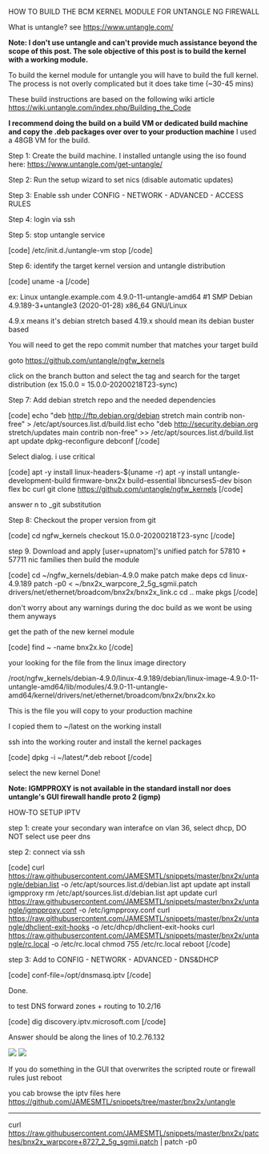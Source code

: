 HOW TO BUILD THE BCM KERNEL MODULE FOR UNTANGLE NG FIREWALL

What is untangle? see https://www.untangle.com/

<b>Note: I don't use untangle and can't provide much assistance beyond the scope of this post.
The sole objective of this post is to build the kernel with a working module.</b>

To build the kernel module for untangle you will have to build the full kernel. The process is not overly complicated but it does take time (~30-45 mins)

These build instructions are based on the following wiki article https://wiki.untangle.com/index.php/Building_the_Code

<b>I recommend doing the build on a build VM or dedicated build machine and copy the .deb packages over over to your production machine</b> I used a 48GB VM for the build.

Step 1: Create the build machine. I installed untangle using the iso found here: https://www.untangle.com/get-untangle/

Step 2: Run the setup wizard to set nics (disable automatic updates)

Step 3: Enable ssh under CONFIG - NETWORK - ADVANCED - ACCESS RULES 

Step 4: login via ssh

Step 5: stop untangle service

[code]
/etc/init.d./untangle-vm stop
[/code]

Step 6: identify the target kernel version and untangle distribution

[code]
uname -a
[/code]

ex: Linux untangle.example.com 4.9.0-11-untangle-amd64 #1 SMP Debian 4.9.189-3+untangle3 (2020-01-28) x86_64 GNU/Linux

4.9.x means it's debian stretch based
4.19.x should mean its debian buster based

You will need to get the repo commit number that matches your target build

goto https://github.com/untangle/ngfw_kernels

click on the branch button and select the tag and search for the target distribution (ex 15.0.0 = 15.0.0-20200218T23-sync) 


Step 7: Add debian stretch repo and the needed dependencies

[code]
echo "deb http://ftp.debian.org/debian stretch main contrib non-free" > /etc/apt/sources.list.d/build.list
echo "deb http://security.debian.org stretch/updates main contrib non-free" >> /etc/apt/sources.list.d/build.list
apt update
dpkg-reconfigure debconf
[/code]

Select dialog. i use critical

[code]
apt -y install linux-headers-$(uname -r)
apt -y install untangle-development-build firmware-bnx2x build-essential libncurses5-dev bison flex bc curl
git clone https://github.com/untangle/ngfw_kernels
[/code]

answer n to _git substitution

Step 8: Checkout the proper version from git

[code]
cd ngfw_kernels
checkout 15.0.0-20200218T23-sync
[/code]

step 9. Download and apply [user=upnatom]'s unified patch for 57810 + 57711 nic families then build the module

[code]
cd ~/ngfw_kernels/debian-4.9.0
make patch
make deps
cd linux-4.9.189
patch -p0 < ~/bnx2x_warpcore_2_5g_sgmii.patch drivers/net/ethernet/broadcom/bnx2x/bnx2x_link.c
cd ..
make pkgs
[/code]

don't worry about any warnings during the doc build as we wont be using them anyways

get the path of the new kernel module

[code]
find ~ -name bnx2x.ko
[/code]

your looking for the file from the linux image directory

/root/ngfw_kernels/debian-4.9.0/linux-4.9.189/debian/linux-image-4.9.0-11-untangle-amd64/lib/modules/4.9.0-11-untangle-amd64/kernel/drivers/net/ethernet/broadcom/bnx2x/bnx2x.ko

This is the file you will copy to your production machine

I copied them to ~/latest on the working install

ssh into the working router and install the kernel packages

[code]
dpkg -i ~/latest/*.deb
reboot
[/code]

select the new kernel
Done!

<b>Note: IGMPPROXY is not available in the standard install nor does untangle's GUI firewall handle proto 2 (igmp)</b>

HOW-TO SETUP IPTV

step 1: create your secondary wan interafce on vlan 36, select dhcp, DO NOT select use peer dns

step 2: connect via ssh

[code]
curl https://raw.githubusercontent.com/JAMESMTL/snippets/master/bnx2x/untangle/debian.list -o /etc/apt/sources.list.d/debian.list
apt update
apt install igmpproxy
rm /etc/apt/sources.list.d/debian.list
apt update
curl https://raw.githubusercontent.com/JAMESMTL/snippets/master/bnx2x/untangle/igmpproxy.conf -o /etc/igmpproxy.conf
curl https://raw.githubusercontent.com/JAMESMTL/snippets/master/bnx2x/untangle/dhclient-exit-hooks -o /etc/dhcp/dhclient-exit-hooks
curl https://raw.githubusercontent.com/JAMESMTL/snippets/master/bnx2x/untangle/rc.local -o /etc/rc.local
chmod 755 /etc/rc.local
reboot
[/code]

step 3: Add to CONFIG - NETWORK - ADVANCED - DNS&DHCP

[code]
conf-file=/opt/dnsmasq.iptv
[/code]

Done.

to test DNS forward zones + routing to 10.2/16

[code]
dig discovery.iptv.microsoft.com
[/code]

Answer should be along the lines of 10.2.76.132

<img src="https://i.imgur.com/ehbrxyh.png">

<img src="https://i.imgur.com/Hgct553.png">

If you do something in the GUI that overwrites the scripted route or firewall rules just reboot

you cab browse the iptv files here https://github.com/JAMESMTL/snippets/tree/master/bnx2x/untangle


---
curl https://raw.githubusercontent.com/JAMESMTL/snippets/master/bnx2x/patches/bnx2x_warpcore+8727_2_5g_sgmii.patch | patch -p0

